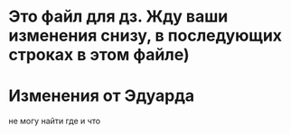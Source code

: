 # Это файл для дз. Жду ваши изменения снизу, в последующих строках в этом файле)

# Изменения от Эдуарда

не могу найти где и что

